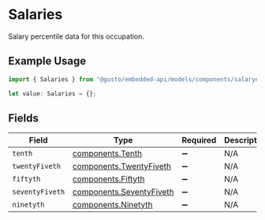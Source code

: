 # Salaries

Salary percentile data for this occupation.

## Example Usage

```typescript
import { Salaries } from "@gusto/embedded-api/models/components/salaryestimate.js";

let value: Salaries = {};
```

## Fields

| Field                                                                | Type                                                                 | Required                                                             | Description                                                          |
| -------------------------------------------------------------------- | -------------------------------------------------------------------- | -------------------------------------------------------------------- | -------------------------------------------------------------------- |
| `tenth`                                                              | [components.Tenth](../../models/components/tenth.md)                 | :heavy_minus_sign:                                                   | N/A                                                                  |
| `twentyFiveth`                                                       | [components.TwentyFiveth](../../models/components/twentyfiveth.md)   | :heavy_minus_sign:                                                   | N/A                                                                  |
| `fiftyth`                                                            | [components.Fiftyth](../../models/components/fiftyth.md)             | :heavy_minus_sign:                                                   | N/A                                                                  |
| `seventyFiveth`                                                      | [components.SeventyFiveth](../../models/components/seventyfiveth.md) | :heavy_minus_sign:                                                   | N/A                                                                  |
| `ninetyth`                                                           | [components.Ninetyth](../../models/components/ninetyth.md)           | :heavy_minus_sign:                                                   | N/A                                                                  |